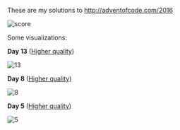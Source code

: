 These are my solutions to http://adventofcode.com/2016

![score](http://screenshooterusnortheu.blob.core.windows.net/engine4files/riwcykqsancpzspvawovabylnxsclkinawhkahefrthmjhfpiexhgmqkdqlfcditinguuhpogerjqsijpyuydnsthtevqvpzkyxl)

Some visualizations:


**Day 13** ([Higher quality](https://gfycat.com/OpulentShyAustralianfreshwatercrocodile))

![13](https://zippy.gfycat.com/OpulentShyAustralianfreshwatercrocodile.gif)

**Day 8** ([Higher quality](https://gfycat.com/UnevenAridEastsiberianlaika))

![8](https://zippy.gfycat.com/UnevenAridEastsiberianlaika.gif)

**Day 5** ([Higher quality](http://imgur.com/dhIyjmy))

![5](http://i.imgur.com/dhIyjmy.gif)

